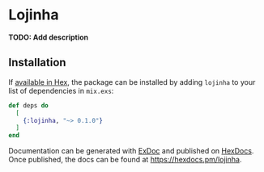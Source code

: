 # Lojinha

**TODO: Add description**

## Installation

If [available in Hex](https://hex.pm/docs/publish), the package can be installed
by adding `lojinha` to your list of dependencies in `mix.exs`:

```elixir
def deps do
  [
    {:lojinha, "~> 0.1.0"}
  ]
end
```

Documentation can be generated with [ExDoc](https://github.com/elixir-lang/ex_doc)
and published on [HexDocs](https://hexdocs.pm). Once published, the docs can
be found at <https://hexdocs.pm/lojinha>.

